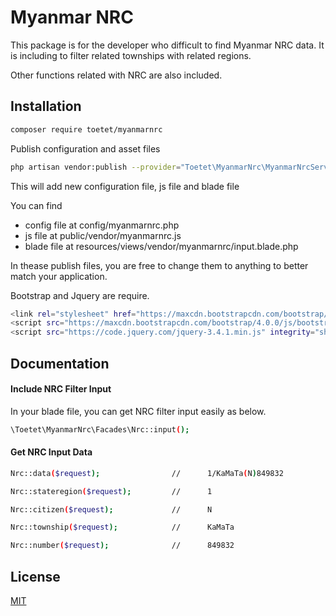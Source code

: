 # Myanmar NRC
This package is for the developer who difficult to find Myanmar NRC data. It is including to filter related townships with related regions.

Other functions related with NRC are also included.

## Installation
```bash
composer require toetet/myanmarnrc
```

Publish configuration and asset files
```bash
php artisan vendor:publish --provider="Toetet\MyanmarNrc\MyanmarNrcServiceProvider"
```

This will add new configuration file, js file and blade file

You can find 
- config file at config/myanmarnrc.php
- js file at public/vendor/myanmarnrc.js
- blade file at resources/views/vendor/myanmarnrc/input.blade.php

In thease publish files, you are free to change them to anything to better match your application.

Bootstrap and Jquery are require.
```bash
<link rel="stylesheet" href="https://maxcdn.bootstrapcdn.com/bootstrap/4.0.0/css/bootstrap.min.css" integrity="sha384-Gn5384xqQ1aoWXA+058RXPxPg6fy4IWvTNh0E263XmFcJlSAwiGgFAW/dAiS6JXm" crossorigin="anonymous">
<script src="https://maxcdn.bootstrapcdn.com/bootstrap/4.0.0/js/bootstrap.min.js" integrity="sha384-JZR6Spejh4U02d8jOt6vLEHfe/JQGiRRSQQxSfFWpi1MquVdAyjUar5+76PVCmYl" crossorigin="anonymous"></script>
<script src="https://code.jquery.com/jquery-3.4.1.min.js" integrity="sha256-CSXorXvZcTkaix6Yvo6HppcZGetbYMGWSFlBw8HfCJo=" crossorigin="anonymous"></script>
```

## Documentation
#### Include NRC Filter Input
In your blade file, you can get NRC filter input easily as below.
```bash
\Toetet\MyanmarNrc\Facades\Nrc::input();
```

#### Get NRC Input Data
```bash
Nrc::data($request);				// 		1/KaMaTa(N)849832

Nrc::stateregion($request);			//		1

Nrc::citizen($request);				//		N

Nrc::township($request);			//		KaMaTa

Nrc::number($request);				//		849832
```

## License
[MIT](https://choosealicense.com/licenses/mit/)
